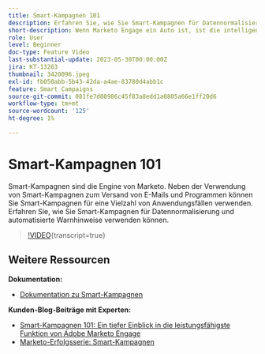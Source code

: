 ```yaml
---
title: Smart-Kampagnen 101
description: Erfahren Sie, wie Sie Smart-Kampagnen für Datennormalisierung und automatisierte Warnhinweise verwenden können.
short-description: Wenn Marketo Engage ein Auto ist, ist die intelligente Kampagne der Motor. Smart-Kampagnen können mehr tun, als Sie sich vorstellen können, und es ist einfach, mit ihnen zu beginnen.
role: User
level: Beginner
doc-type: Feature Video
last-substantial-update: 2023-05-30T00:00:00Z
jira: KT-13263
thumbnail: 3420096.jpeg
exl-id: fb050abb-5b43-42da-a4ae-83780d4abb1c
feature: Smart Campaigns
source-git-commit: 081fe7d08986c45f83a8edd1a0805a66e1ff20d6
workflow-type: tm+mt
source-wordcount: '125'
ht-degree: 1%

---
```


# Smart-Kampagnen 101

Smart-Kampagnen sind die Engine von Marketo. Neben der Verwendung von Smart-Kampagnen zum Versand von E-Mails und Programmen können Sie Smart-Kampagnen für eine Vielzahl von Anwendungsfällen verwenden. Erfahren Sie, wie Sie Smart-Kampagnen für Datennormalisierung und automatisierte Warnhinweise verwenden können.

>[!VIDEO](https://video.tv.adobe.com/v/3420096/?quality=12&learn=on){transcript=true}


## Weitere Ressourcen

**Dokumentation:**

* [Dokumentation zu Smart-Kampagnen](https://experienceleague.adobe.com/docs/marketo/using/product-docs/core-marketo-concepts/smart-campaigns/understanding-smart-campaigns.html?lang=en)

**Kunden-Blog-Beiträge mit Experten:**

* [Smart-Kampagnen 101: Ein tiefer Einblick in die leistungsfähigste Funktion von Adobe Marketo Engage](https://nation.marketo.com/t5/product-blogs/smart-campaigns-101-a-deep-dive-into-adobe-marketo-engage-s-most/ba-p/313385#M1838)
* [Marketo-Erfolgsserie: Smart-Kampagnen](https://nation.marketo.com/t5/product-blogs/marketo-success-series-smart-campaigns/ba-p/306961)
